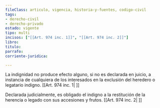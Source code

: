 ```yaml
---
fileClass: articulo, vigencia, historia-y-fuentes, codigo-civil
tags:
- derecho-civil
- derecho-privado
estado: vigente
tipo: multi
incisos: ["[[Art. 974 inc. 1]]", "[[Art. 974 inc. 2]]"]
libro:
titulo:
parrafo:
corriente-juridica:

---
```

La indignidad no produce efecto alguno, si no es declarada en juicio, a instancia de cualquiera de los interesados en la exclusión del heredero o legatario indigno. [[Art. 974 inc. 1| ]]

Declarada judicialmente, es obligado el indigno a la restitución de la herencia o legado con sus accesiones y frutos. [[Art. 974 inc. 2| ]]